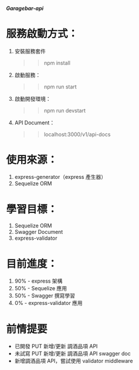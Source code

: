 ##### Garagebar-api #####

# 服務啟動方式：
1. 安裝服務套件
    >> npm install
2. 啟動服務：
    >> npm run start
3. 啟動開發環境：
    >> npm run devstart
4. API Document：
    >> localhost:3000/v1/api-docs

# 使用來源：
1. express-generator（express 產生器）
2. Sequelize ORM

# 學習目標：
1. Sequelize ORM
2. Swagger Document
3. express-validator

# 目前進度：
1. 90% - express 架構 
2. 50% - Sequelize 應用
3. 50% - Swagger 撰寫學習
4.  0% - express-validator 應用

# 前情提要
- 已開發 PUT 新增/更新 調酒品項 API
- 未試寫 PUT 新增/更新 調酒品項 API swagger doc
- 新增調酒品項 API，嘗試使用 validator middleware